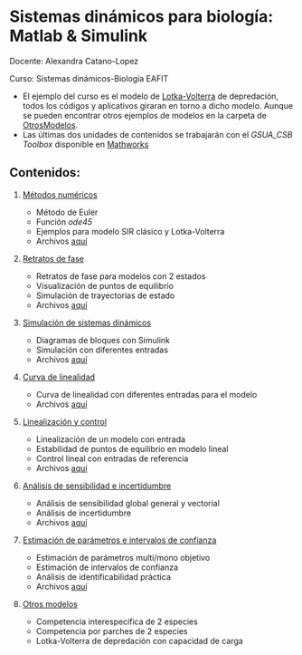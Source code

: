 # Sistemas dinámicos para biología: Matlab & Simulink
Docente: Alexandra Catano-Lopez

Curso: Sistemas dinámicos-Biología EAFIT

- El ejemplo del curso es el modelo de [Lotka-Volterra](https://web.ma.utexas.edu/users/davis/375/popecol/lec10/lotka.html) de depredación, todos los códigos y aplicativos giraran en torno a dicho modelo. Aunque se pueden encontrar otros ejemplos de modelos en la carpeta de [OtrosModelos](OtrosModelos/).
- Las últimas dos unidades de contenidos se trabajarán con el *GSUA_CSB Toolbox* disponible en [Mathworks](https://www.mathworks.com/matlabcentral/fileexchange/72637-gsua-csb)


## Contenidos:

1. [Métodos numéricos](https://alexacl95.github.io/SistemasDinamicos/HTML/MetodosNumericos.html)
   
    - Método de Euler
    - Función *ode45*
    - Ejemplos para modelo SIR clásico y Lotka-Volterra
    - Archivos [aquí](https://github.com/alexacl95/SistemasDinamicos/tree/master/MetodosNumericos)

2. [Retratos de fase](https://alexacl95.github.io/SistemasDinamicos/HTML/RetratosDeFase.html)

    - Retratos de fase para modelos con 2 estados
    - Visualización de puntos de equilibrio
    - Simulación de trayectorias de estado
    - Archivos [aquí](https://github.com/alexacl95/SistemasDinamicos/tree/master/RetratoDeFase)

3. [Simulación de sistemas dinámicos](https://alexacl95.github.io/SistemasDinamicos/HTML/SiumlacionConSimulink.html)
   
    - Diagramas de bloques con Simulink
    - Simulación con diferentes entradas
    - Archivos [aquí](https://github.com/alexacl95/SistemasDinamicos/tree/master/SimulacionCurvaLinealidad)

4. [Curva de linealidad](https://alexacl95.github.io/SistemasDinamicos/HTML/CurvaLinealidad.html)
   
    - Curva de linealidad con diferentes entradas para el modelo
    - Archivos [aquí](https://github.com/alexacl95/SistemasDinamicos/tree/master/SimulacionCurvaLinealidad)

5. [Linealización y control](https://alexacl95.github.io/SistemasDinamicos/HTML/LinealizacionControl.html)
   
    - Linealización de un modelo con entrada
    - Estabilidad de puntos de equilibrio en modelo lineal
    - Control lineal con entradas de referencia
    - Archivos [aquí](LinealizacionControl/)

6. [Análisis de sensibilidad e incertidumbre](https://alexacl95.github.io/SistemasDinamicos/HTML/SAUA.html)

    - Análisis de sensibilidad global general y vectorial
    - Análisis de incertidumbre
    - Archivos [aquí](https://github.com/alexacl95/SistemasDinamicos/tree/master/UASAPE)

7. [Estimación de parámetros e intervalos de confianza](https://alexacl95.github.io/SistemasDinamicos/HTML/Estimacion.html)

    - Estimación de parámetros multi/mono objetivo
    - Estimación de intervalos de confianza  
    - Análisis de identificabilidad práctica
    - Archivos [aquí](https://github.com/alexacl95/SistemasDinamicos/tree/master/UASAPE)

8. [Otros modelos](https://github.com/alexacl95/SistemasDinamicos/tree/master/OtrosModelos)

    - Competencia interespecífica de 2 especies
    - Competencia por parches de 2 especies  
    - Lotka-Volterra de depredación con capacidad de carga
   